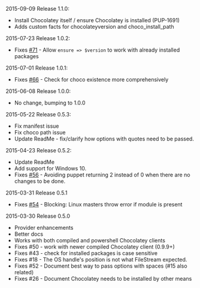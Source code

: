 2015-09-09 Release 1.1.0:
- Install Chocolatey itself / ensure Chocolatey is installed (PUP-1691)
- Adds custom facts for chocolateyversion and choco_install_path

2015-07-23 Release 1.0.2:
- Fixes [#71](https://github.com/chocolatey/puppet-chocolatey/issues/71) - Allow `ensure => $version` to work with already installed packages

2015-07-01 Release 1.0.1:
- Fixes [#66](https://github.com/chocolatey/puppet-chocolatey/issues/66) - Check for choco existence more comprehensively

2015-06-08 Release 1.0.0:
- No change, bumping to 1.0.0

2015-05-22 Release 0.5.3:
- Fix manifest issue
- Fix choco path issue
- Update ReadMe - fix/clarify how options with quotes need to be passed.

2015-04-23 Release 0.5.2:
- Update ReadMe
- Add support for Windows 10.
- Fixes [#56](https://github.com/chocolatey/puppet-chocolatey/pull/56) - Avoiding puppet returning 2 instead of 0 when there are no changes to be done.

2015-03-31 Release 0.5.1
- Fixes [#54](https://github.com/chocolatey/puppet-chocolatey/issues/54) - Blocking: Linux masters throw error if module is present

2015-03-30 Release 0.5.0
- Provider enhancements
- Better docs
- Works with both compiled and powershell Chocolatey clients
- Fixes #50 - work with newer compiled Chocolatey client (0.9.9+)
- Fixes #43 - check for installed packages is case sensitive
- Fixes #18 - The OS handle's position is not what FileStream expected.
- Fixes #52 - Document best way to pass options with spaces (#15 also related)
- Fixes #26 - Document Chocolatey needs to be installed by other means
